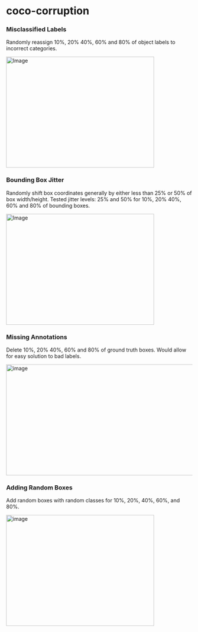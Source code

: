 # coco-corruption

### Misclassified Labels​
Randomly reassign 10%, 20% 40%, 60% and 80% of object labels to incorrect categories​.

<img width="400" height="300" alt="Image" src="https://github.com/user-attachments/assets/51fc5aa9-a90c-42b4-a2b5-67083f71a82b" />

### Bounding Box Jitter​
Randomly shift box coordinates generally by either less than 25% or 50% of box width/height. Tested jitter levels: 25% and 50% for 10%, 20% 40%, 60% and 80% of bounding boxes​.

<img width="400" height="300" alt="Image" src="https://github.com/user-attachments/assets/a16c6947-4065-47c3-b17a-6a89884edb0c" />

### Missing Annotations​
Delete 10%, 20% 40%, 60% and 80% of ground truth boxes​. Would allow for easy solution to bad labels​.

<img width="1000" height="300" alt="image" src="https://github.com/user-attachments/assets/f7d2ffa5-4414-4ada-a72b-273849fa138c" />

### Adding Random Boxes​
Add random boxes with random classes for 10%, 20%, 40%, 60%, and 80%.​

<img width="400" height="300" alt="image" src="https://github.com/user-attachments/assets/6694a6a5-c689-4f9b-a951-47b7eb00b633" />
